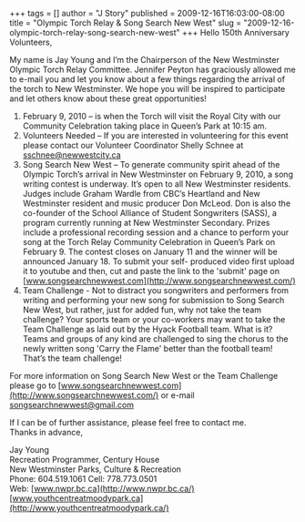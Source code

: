 +++
tags = []
author = "J Story"
published = 2009-12-16T16:03:00-08:00
title = "Olympic Torch Relay & Song Search New West"
slug = "2009-12-16-olympic-torch-relay-song-search-new-west"
+++
Hello 150th Anniversary Volunteers,  
  
My name is Jay Young and I’m the Chairperson of the New Westminster
Olympic Torch Relay Committee. Jennifer Peyton has graciously allowed me
to e-mail you and let you know about a few things regarding the arrival
of the torch to New Westminster. We hope you will be inspired to
participate and let others know about these great opportunities!  
  

1.  February 9, 2010 – is when the Torch will visit the Royal City with
    our Community Celebration taking place in Queen’s Park at 10:15 am.
2.  Volunteers Needed – If you are interested in volunteering for this
    event please contact our Volunteer Coordinator Shelly Schnee at
    <sschnee@newwestcity.ca>
3.  Song Search New West – To generate community spirit ahead of the
    Olympic Torch’s arrival in New Westminster on February 9, 2010, a
    song writing contest is underway. It’s open to all New
    Westminster residents. Judges include Graham Wardle from CBC’s
    Heartland and New Westminster resident and music producer
    Don McLeod. Don is also the co-founder of the School Alliance of
    Student Songwriters (SASS), a program currently running at New
    Westminster Secondary. Prizes include a professional recording
    session and a chance to perform your song at the Torch Relay
    Community Celebration in Queen’s Park on February 9. The contest
    closes on January 11 and the winner will be announced January 18. To
    submit your self- produced video first upload it to youtube and
    then, cut and paste the link to the 'submit' page on
    [www.songsearchnewwest.com](http://www.songsearchnewwest.com/)
4.  Team Challenge - Not to distract you songwriters and performers from
    writing and performing your new song for submission to Song Search
    New West, but rather, just for added fun, why not take the team
    challenge? Your sports team or your co-workers may want to take the
    Team Challenge as laid out by the Hyack Football team. What is it?
    Teams and groups of any kind are challenged to sing the chorus to
    the newly written song 'Carry the Flame' better than the football
    team! That’s the team challenge!

  
For more information on Song Search New West or the Team Challenge
please go to
[www.songsearchnewwest.com](http://www.songsearchnewwest.com/) or e-mail
<songsearchnewwest@gmail.com>  
  
If I can be of further assistance, please feel free to contact me.  
Thanks in advance,  
  
Jay Young  
Recreation Programmer, Century House  
New Westminster Parks, Culture & Recreation  
Phone: 604.519.1061 Cell: 778.773.0501  
Web: [www.nwpr.bc.ca](http://www.nwpr.bc.ca/)  
[www.youthcentreatmoodypark.ca](http://www.youthcentreatmoodypark.ca/)
